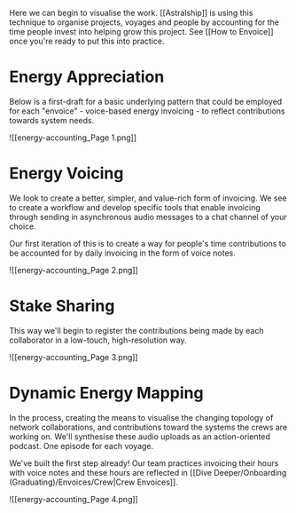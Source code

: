 Here we can begin to visualise the work. [[Astralship]] is using this technique to organise projects, voyages and people by accounting for the time people invest into helping grow this project. See [[How to Envoice]] once you're ready to put this into practice. 
# Energy Appreciation
Below is a first-draft for a basic underlying pattern that could be employed for each "envoice" - voice-based energy invoicing - to reflect contributions towards system needs. 

![[energy-accounting_Page 1.png]]
# Energy Voicing
We look to create a better, simpler, and value-rich form of invoicing. We see to create a workflow and develop specific tools that enable invoicing through sending in asynchronous audio messages to a chat channel of your choice. 

Our first iteration of this is to create a way for people's time contributions to be accounted for by daily invoicing in the form of voice notes. 

![[energy-accounting_Page 2.png]]

# Stake Sharing
This way we'll begin to register the contributions being made by each collaborator in a low-touch, high-resolution way. 

![[energy-accounting_Page 3.png]]

# Dynamic Energy Mapping
In the process, creating the means to visualise the changing topology of network collaborations, and contributions toward the systems the crews are working on. We'll synthesise these audio uploads as an action-oriented podcast. One episode for each voyage. 

We've built the first step already! Our team practices invoicing their hours with voice notes and these hours are reflected in [[Dive Deeper/Onboarding (Graduating)/Envoices/Crew|Crew Envoices]].

![[energy-accounting_Page 4.png]]